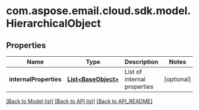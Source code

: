 
# com.aspose.email.cloud.sdk.model.HierarchicalObject

## Properties
Name | Type | Description | Notes
------------ | ------------- | ------------- | -------------
**internalProperties** | [**List&lt;BaseObject&gt;**](BaseObject.md) | List of internal properties |  [optional]


[[Back to Model list]](API_README.md#documentation-for-models) [[Back to API list]](API_README.md#documentation-for-api-endpoints) [[Back to API_README]](API_README.md)

